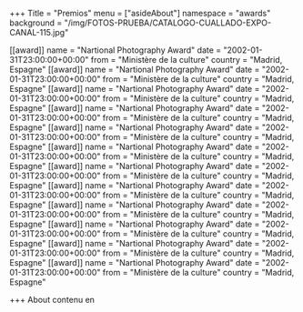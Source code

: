 +++
Title = "Premios"
menu = ["asideAbout"]
namespace = "awards"
background = "/img/FOTOS-PRUEBA/CATALOGO-CUALLADO-EXPO-CANAL-115.jpg"

[[award]]
name = "Nartional Photography Award"
date = "2002-01-31T23:00:00+00:00"
from = "Ministère de la culture"
country = "Madrid, Espagne"
[[award]]
name = "Nartional Photography Award"
date = "2002-01-31T23:00:00+00:00"
from = "Ministère de la culture"
country = "Madrid, Espagne"
[[award]]
name = "Nartional Photography Award"
date = "2002-01-31T23:00:00+00:00"
from = "Ministère de la culture"
country = "Madrid, Espagne"
[[award]]
name = "Nartional Photography Award"
date = "2002-01-31T23:00:00+00:00"
from = "Ministère de la culture"
country = "Madrid, Espagne"
[[award]]
name = "Nartional Photography Award"
date = "2002-01-31T23:00:00+00:00"
from = "Ministère de la culture"
country = "Madrid, Espagne"
[[award]]
name = "Nartional Photography Award"
date = "2002-01-31T23:00:00+00:00"
from = "Ministère de la culture"
country = "Madrid, Espagne"
[[award]]
name = "Nartional Photography Award"
date = "2002-01-31T23:00:00+00:00"
from = "Ministère de la culture"
country = "Madrid, Espagne"
[[award]]
name = "Nartional Photography Award"
date = "2002-01-31T23:00:00+00:00"
from = "Ministère de la culture"
country = "Madrid, Espagne"
[[award]]
name = "Nartional Photography Award"
date = "2002-01-31T23:00:00+00:00"
from = "Ministère de la culture"
country = "Madrid, Espagne"
[[award]]
name = "Nartional Photography Award"
date = "2002-01-31T23:00:00+00:00"
from = "Ministère de la culture"
country = "Madrid, Espagne"
[[award]]
name = "Nartional Photography Award"
date = "2002-01-31T23:00:00+00:00"
from = "Ministère de la culture"
country = "Madrid, Espagne"
[[award]]
name = "Nartional Photography Award"
date = "2002-01-31T23:00:00+00:00"
from = "Ministère de la culture"
country = "Madrid, Espagne"

+++
About contenu en